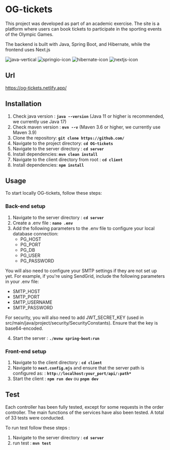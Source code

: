 # OG-tickets

This project was developed as part of an academic exercise. The site is a platform where users can book tickets to participate in the sporting events of the Olympic Games. 

The backend is built with Java, Spring Boot, and Hibernate, while the frontend uses Next.js

![java-vertical](https://github.com/user-attachments/assets/302f844a-0efc-4c5d-8e9b-027333f13e9d)
![springio-icon](https://github.com/user-attachments/assets/07666f1c-6deb-4d5d-93eb-4836693a6bbf)
![hibernate-icon](https://github.com/user-attachments/assets/1055e9dc-2bc3-4817-b88f-678bfdca1be2)
![nextjs-icon](https://github.com/user-attachments/assets/8fe7cc24-9f6f-4e0c-a58b-489feeb416f0)

## **Url**
https://og-tickets.netlify.app/

## **Installation**

1. Check java version : **`java --version`** (Java 11 or higher is recommended, we currently use Java 17)
2. Check maven version : **`mvn --v`**  (Maven 3.6 or higher, we currently use Maven 3.9)
3. Clone the repository: **`git clone https://github.com/`**
4. Navigate to the project directory: **`cd OG-tickets`**
5. Navigate to the server directory : **`cd server`**
6. Install dependencies: **`mvn clean install`**
7. Navigate to the client directory from root : **`cd client`**
8. Install dependencies: **`npm install`**
   

## **Usage** 

To start locally OG-tickets, follow these steps:

### Back-end setup

1. Navigate to the server directory : **`cd server`**
2. Create a .env file : **`nano .env`**
3. Add the following parameters to the .env file to configure your local database connection:
   * PG_HOST
   * PG_PORT
   * PG_DB
   * PG_USER
   * PG_PASSWORD

You will also need to configure your SMTP settings if they are not set up yet. For example, if you're using SendGrid, include the following parameters in your .env file:
  * SMTP_HOST
  * SMTP_PORT
  * SMTP_USERNAME
  * SMTP_PASSWORD

For security, you will also need to add JWT_SECRET_KEY (used in src/main/java/project/security/SecurityConstants). Ensure that the key is base64-encoded.

4. Start the server : **`./mvnw spring-boot:run`**

### Front-end setup

1. Navigate to the client directory : **`cd client`**
2. Navigate to **`next.config.mjs`** and ensure that the server path is configured as: : **`http://localhost:your_port/api/:path*`**
3. Start the client : **`npm run dev`** ou **`pnpm dev`**

## **Test**

Each controller has been fully tested, except for some requests in the order controller. The main functions of the services have also been tested. A total of 33 tests were conducted.

To run test follow these steps : 

1. Navigate to the server directory : **`cd server`**
2. run test : **`mvn test`**
